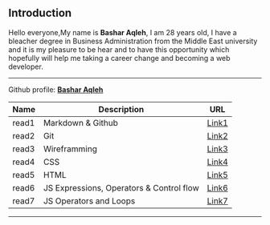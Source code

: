 
<!-- Intro -->

## Introduction
Hello everyone,My name is **Bashar Aqleh**, I am 28 years old, I have a bleacher degree in Business Administration from the Middle East university and it is my pleasure to be hear and to have this opportunity which hopefully will help me taking a career change and becoming a web developer.

---

Github profile: [**Bashar Aqleh**](https://github.com/B-AQ)

<!-- Table -->

| Name | Description | URL |
| --- | --- | --- |
| read1 | Markdown & Github | [Link1](https://b-aq.github.io/reading-notes/read1) |
| read2 | Git | [Link2](https://b-aq.github.io/reading-notes/read2) |
| read3 | Wireframming | [Link3](https://b-aq.github.io/reading-notes/read3) |
| read4 | CSS | [Link4](https://b-aq.github.io/reading-notes/read4) |
| read5 | HTML | [Link5](https://b-aq.github.io/reading-notes/read5) |
| read6 | JS Expressions, Operators & Control flow | [Link6](https://b-aq.github.io/reading-notes/read6) |
| read7 | JS Operators and Loops | [Link7](https://b-aq.github.io/reading-notes/read7) |

---
